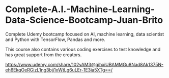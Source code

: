# Complete-A.I.-Machine-Learning-Data-Science-Bootcamp-Juan-Brito
Complete Udemy bootcamp focused on AI, machine learning, data scientist and Python with TensorFlow, Pandas and more.  

This course also contains various coding exercises to test knowledge and has great support from the creators.

https://www.udemy.com/share/102vAM3@gihxiUBAMMGu8Nad8Ak1375N-eh6EkqOeRGizL1ng3bjj1xWtLg6uLEr-1E3ia5XTg==/ 
